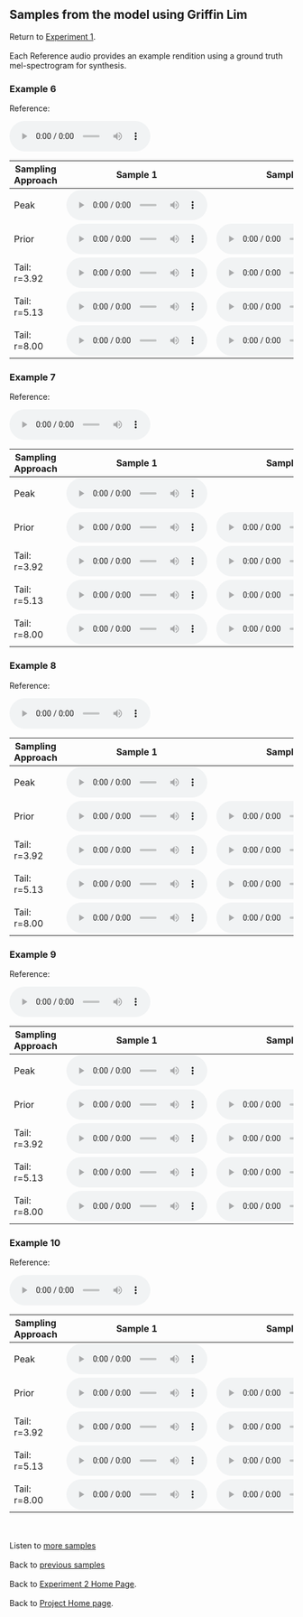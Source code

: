<!-- exp 1a -->

## Samples from the model using Griffin Lim

Return to [Experiment 1](https://ljlj9.github.io/mscproject/experiment_2_test.html).
<br><br>
Each Reference audio provides an example rendition using a ground truth mel-spectrogram for synthesis.

### Example 6

Reference:          
<p><audio src="Exp2Test/Example6/reference.wav" controls style="width: 250px;"></audio></p>

| Sampling Approach | Sample 1 | Sample 2 | Sample 3 | Sample 4 | Sample 5 |
| --- | --- | --- | --- | --- | --- |
| Peak  | <audio src="Exp2Test/Example6/peak/sample_1.wav" controls style="width: 250px;"></audio> | | | | |
| Prior | <audio src="Exp2Test/Example6/prior/sample_1.wav" controls style="width: 250px;"></audio> | <audio src="Exp2Test/Example6/prior/sample_2.wav" controls style="width: 250px;"></audio> | <audio src="Exp2Test/Example6/prior/sample_3.wav" controls style="width: 250px;"></audio> | <audio src="Exp2Test/Example6/prior/sample_4.wav" controls style="width: 250px;"></audio> | <audio src="Exp2Test/Example6/prior/sample_5.wav" controls style="width: 250px;"></audio> |
| Tail: r=3.92 | <audio src="Exp2Test/Example6/tail392/sample_1.wav" controls style="width: 250px;"></audio> | <audio src="Exp2Test/Example6/tail392/sample_2.wav" controls style="width: 250px;"></audio> | <audio src="Exp2Test/Example6/tail392/sample_3.wav" controls style="width: 250px;"></audio> | <audio src="Exp2Test/Example6/tail392/sample_4.wav" controls style="width: 250px;"></audio> | <audio src="Exp2Test/Example6/tail392/sample_5.wav" controls style="width: 250px;"></audio> |
| Tail: r=5.13 | <audio src="Exp2Test/Example6/tail513/sample_1.wav" controls style="width: 250px;"></audio> | <audio src="Exp2Test/Example6/tail513/sample_2.wav" controls style="width: 250px;"></audio> | <audio src="Exp2Test/Example6/tail513/sample_3.wav" controls style="width: 250px;"></audio> | <audio src="Exp2Test/Example6/tail513/sample_4.wav" controls style="width: 250px;"></audio> | <audio src="Exp2Test/Example6/tail513/sample_5.wav" controls style="width: 250px;"></audio> |
| Tail: r=8.00 | <audio src="Exp2Test/Example6/tail8/sample_1.wav" controls style="width: 250px;"></audio> | <audio src="Exp2Test/Example6/tail8/sample_2.wav" controls style="width: 250px;"></audio> | <audio src="Exp2Test/Example6/tail8/sample_3.wav" controls style="width: 250px;"></audio> | <audio src="Exp2Test/Example6/tail8/sample_4.wav" controls style="width: 250px;"></audio> | <audio src="Exp2Test/Example6/tail8/sample_5.wav" controls style="width: 250px;"></audio> |

### Example 7

Reference:          
<p><audio src="Exp2Test/Example7/reference.wav" controls style="width: 250px;"></audio></p>

| Sampling Approach | Sample 1 | Sample 2 | Sample 3 | Sample 4 | Sample 5 |
| --- | --- | --- | --- | --- | --- |
| Peak  | <audio src="Exp2Test/Example7/peak/sample_1.wav" controls style="width: 250px;"></audio> | | | | |
| Prior | <audio src="Exp2Test/Example7/prior/sample_1.wav" controls style="width: 250px;"></audio> | <audio src="Exp2Test/Example7/prior/sample_2.wav" controls style="width: 250px;"></audio> | <audio src="Exp2Test/Example7/prior/sample_3.wav" controls style="width: 250px;"></audio> | <audio src="Exp2Test/Example7/prior/sample_4.wav" controls style="width: 250px;"></audio> | <audio src="Exp2Test/Example7/prior/sample_5.wav" controls style="width: 250px;"></audio> |
| Tail: r=3.92 | <audio src="Exp2Test/Example7/tail392/sample_1.wav" controls style="width: 250px;"></audio> | <audio src="Exp2Test/Example7/tail392/sample_2.wav" controls style="width: 250px;"></audio> | <audio src="Exp2Test/Example7/tail392/sample_3.wav" controls style="width: 250px;"></audio> | <audio src="Exp2Test/Example7/tail392/sample_4.wav" controls style="width: 250px;"></audio> | <audio src="Exp2Test/Example7/tail392/sample_5.wav" controls style="width: 250px;"></audio> |
| Tail: r=5.13 | <audio src="Exp2Test/Example7/tail513/sample_1.wav" controls style="width: 250px;"></audio> | <audio src="Exp2Test/Example7/tail513/sample_2.wav" controls style="width: 250px;"></audio> | <audio src="Exp2Test/Example7/tail513/sample_3.wav" controls style="width: 250px;"></audio> | <audio src="Exp2Test/Example7/tail513/sample_4.wav" controls style="width: 250px;"></audio> | <audio src="Exp2Test/Example7/tail513/sample_5.wav" controls style="width: 250px;"></audio> |
| Tail: r=8.00 | <audio src="Exp2Test/Example7/tail8/sample_1.wav" controls style="width: 250px;"></audio> | <audio src="Exp2Test/Example7/tail8/sample_2.wav" controls style="width: 250px;"></audio> | <audio src="Exp2Test/Example7/tail8/sample_3.wav" controls style="width: 250px;"></audio> | <audio src="Exp2Test/Example7/tail8/sample_4.wav" controls style="width: 250px;"></audio> | <audio src="Exp2Test/Example7/tail8/sample_5.wav" controls style="width: 250px;"></audio> |

### Example 8

Reference:          
<p><audio src="Exp2Test/Example8/reference.wav" controls style="width: 250px;"></audio></p>

| Sampling Approach | Sample 1 | Sample 2 | Sample 3 | Sample 4 | Sample 5 |
| --- | --- | --- | --- | --- | --- |
| Peak  | <audio src="Exp2Test/Example8/peak/sample_1.wav" controls style="width: 250px;"></audio> | | | | |
| Prior | <audio src="Exp2Test/Example8/prior/sample_1.wav" controls style="width: 250px;"></audio> | <audio src="Exp2Test/Example8/prior/sample_2.wav" controls style="width: 250px;"></audio> | <audio src="Exp2Test/Example8/prior/sample_3.wav" controls style="width: 250px;"></audio> | <audio src="Exp2Test/Example8/prior/sample_4.wav" controls style="width: 250px;"></audio> | <audio src="Exp2Test/Example8/prior/sample_5.wav" controls style="width: 250px;"></audio> |
| Tail: r=3.92 | <audio src="Exp2Test/Example8/tail392/sample_1.wav" controls style="width: 250px;"></audio> | <audio src="Exp2Test/Example8/tail392/sample_2.wav" controls style="width: 250px;"></audio> | <audio src="Exp2Test/Example8/tail392/sample_3.wav" controls style="width: 250px;"></audio> | <audio src="Exp2Test/Example8/tail392/sample_4.wav" controls style="width: 250px;"></audio> | <audio src="Exp2Test/Example8/tail392/sample_5.wav" controls style="width: 250px;"></audio> |
| Tail: r=5.13 | <audio src="Exp2Test/Example8/tail513/sample_1.wav" controls style="width: 250px;"></audio> | <audio src="Exp2Test/Example8/tail513/sample_2.wav" controls style="width: 250px;"></audio> | <audio src="Exp2Test/Example8/tail513/sample_3.wav" controls style="width: 250px;"></audio> | <audio src="Exp2Test/Example8/tail513/sample_4.wav" controls style="width: 250px;"></audio> | <audio src="Exp2Test/Example8/tail513/sample_5.wav" controls style="width: 250px;"></audio> |
| Tail: r=8.00 | <audio src="Exp2Test/Example8/tail8/sample_1.wav" controls style="width: 250px;"></audio> | <audio src="Exp2Test/Example8/tail8/sample_2.wav" controls style="width: 250px;"></audio> | <audio src="Exp2Test/Example8/tail8/sample_3.wav" controls style="width: 250px;"></audio> | <audio src="Exp2Test/Example8/tail8/sample_4.wav" controls style="width: 250px;"></audio> | <audio src="Exp2Test/Example8/tail8/sample_5.wav" controls style="width: 250px;"></audio> |

### Example 9

Reference:          
<p><audio src="Exp2Test/Example9/reference.wav" controls style="width: 250px;"></audio></p>

| Sampling Approach | Sample 1 | Sample 2 | Sample 3 | Sample 4 | Sample 5 |
| --- | --- | --- | --- | --- | --- |
| Peak  | <audio src="Exp2Test/Example9/peak/sample_1.wav" controls style="width: 250px;"></audio> | | | | |
| Prior | <audio src="Exp2Test/Example9/prior/sample_1.wav" controls style="width: 250px;"></audio> | <audio src="Exp2Test/Example9/prior/sample_2.wav" controls style="width: 250px;"></audio> | <audio src="Exp2Test/Example9/prior/sample_3.wav" controls style="width: 250px;"></audio> | <audio src="Exp2Test/Example9/prior/sample_4.wav" controls style="width: 250px;"></audio> | <audio src="Exp2Test/Example9/prior/sample_5.wav" controls style="width: 250px;"></audio> |
| Tail: r=3.92 | <audio src="Exp2Test/Example9/tail392/sample_1.wav" controls style="width: 250px;"></audio> | <audio src="Exp2Test/Example9/tail392/sample_2.wav" controls style="width: 250px;"></audio> | <audio src="Exp2Test/Example9/tail392/sample_3.wav" controls style="width: 250px;"></audio> | <audio src="Exp2Test/Example9/tail392/sample_4.wav" controls style="width: 250px;"></audio> | <audio src="Exp2Test/Example9/tail392/sample_5.wav" controls style="width: 250px;"></audio> |
| Tail: r=5.13 | <audio src="Exp2Test/Example9/tail513/sample_1.wav" controls style="width: 250px;"></audio> | <audio src="Exp2Test/Example9/tail513/sample_2.wav" controls style="width: 250px;"></audio> | <audio src="Exp2Test/Example9/tail513/sample_3.wav" controls style="width: 250px;"></audio> | <audio src="Exp2Test/Example9/tail513/sample_4.wav" controls style="width: 250px;"></audio> | <audio src="Exp2Test/Example9/tail513/sample_5.wav" controls style="width: 250px;"></audio> |
| Tail: r=8.00 | <audio src="Exp2Test/Example9/tail8/sample_1.wav" controls style="width: 250px;"></audio> | <audio src="Exp2Test/Example9/tail8/sample_2.wav" controls style="width: 250px;"></audio> | <audio src="Exp2Test/Example9/tail8/sample_3.wav" controls style="width: 250px;"></audio> | <audio src="Exp2Test/Example9/tail8/sample_4.wav" controls style="width: 250px;"></audio> | <audio src="Exp2Test/Example9/tail8/sample_5.wav" controls style="width: 250px;"></audio> |

### Example 10

Reference:          
<p><audio src="Exp2Test/Example10/reference.wav" controls style="width: 250px;"></audio></p>

| Sampling Approach | Sample 1 | Sample 2 | Sample 3 | Sample 4 | Sample 5 |
| --- | --- | --- | --- | --- | --- |
| Peak  | <audio src="Exp2Test/Example10/peak/sample_1.wav" controls style="width: 250px;"></audio> | | | | |
| Prior | <audio src="Exp2Test/Example10/prior/sample_1.wav" controls style="width: 250px;"></audio> | <audio src="Exp2Test/Example10/prior/sample_2.wav" controls style="width: 250px;"></audio> | <audio src="Exp2Test/Example10/prior/sample_3.wav" controls style="width: 250px;"></audio> | <audio src="Exp2Test/Example10/prior/sample_4.wav" controls style="width: 250px;"></audio> | <audio src="Exp2Test/Example10/prior/sample_5.wav" controls style="width: 250px;"></audio> |
| Tail: r=3.92 | <audio src="Exp2Test/Example10/tail392/sample_1.wav" controls style="width: 250px;"></audio> | <audio src="Exp2Test/Example10/tail392/sample_2.wav" controls style="width: 250px;"></audio> | <audio src="Exp2Test/Example10/tail392/sample_3.wav" controls style="width: 250px;"></audio> | <audio src="Exp2Test/Example10/tail392/sample_4.wav" controls style="width: 250px;"></audio> | <audio src="Exp2Test/Example10/tail392/sample_5.wav" controls style="width: 250px;"></audio> |
| Tail: r=5.13 | <audio src="Exp2Test/Example10/tail513/sample_1.wav" controls style="width: 250px;"></audio> | <audio src="Exp2Test/Example10/tail513/sample_2.wav" controls style="width: 250px;"></audio> | <audio src="Exp2Test/Example10/tail513/sample_3.wav" controls style="width: 250px;"></audio> | <audio src="Exp2Test/Example10/tail513/sample_4.wav" controls style="width: 250px;"></audio> | <audio src="Exp2Test/Example10/tail513/sample_5.wav" controls style="width: 250px;"></audio> |
| Tail: r=8.00 | <audio src="Exp2Test/Example10/tail8/sample_1.wav" controls style="width: 250px;"></audio> | <audio src="Exp2Test/Example10/tail8/sample_2.wav" controls style="width: 250px;"></audio> | <audio src="Exp2Test/Example10/tail8/sample_3.wav" controls style="width: 250px;"></audio> | <audio src="Exp2Test/Example10/tail8/sample_4.wav" controls style="width: 250px;"></audio> | <audio src="Exp2Test/Example10/tail8/sample_5.wav" controls style="width: 250px;"></audio> |


<br><br>
Listen to [more samples](https://ljlj9.github.io/mscproject/experiment_2_iii.html)
<br><br>
Back to [previous samples](https://ljlj9.github.io/mscproject/experiment_2_i.html)
<br><br>
Back to [Experiment 2 Home Page](https://ljlj9.github.io/mscproject/experiment_2_test.html).
<br><br>
Back to [Project Home page](https://ljlj9.github.io/mscproject/index.html).
